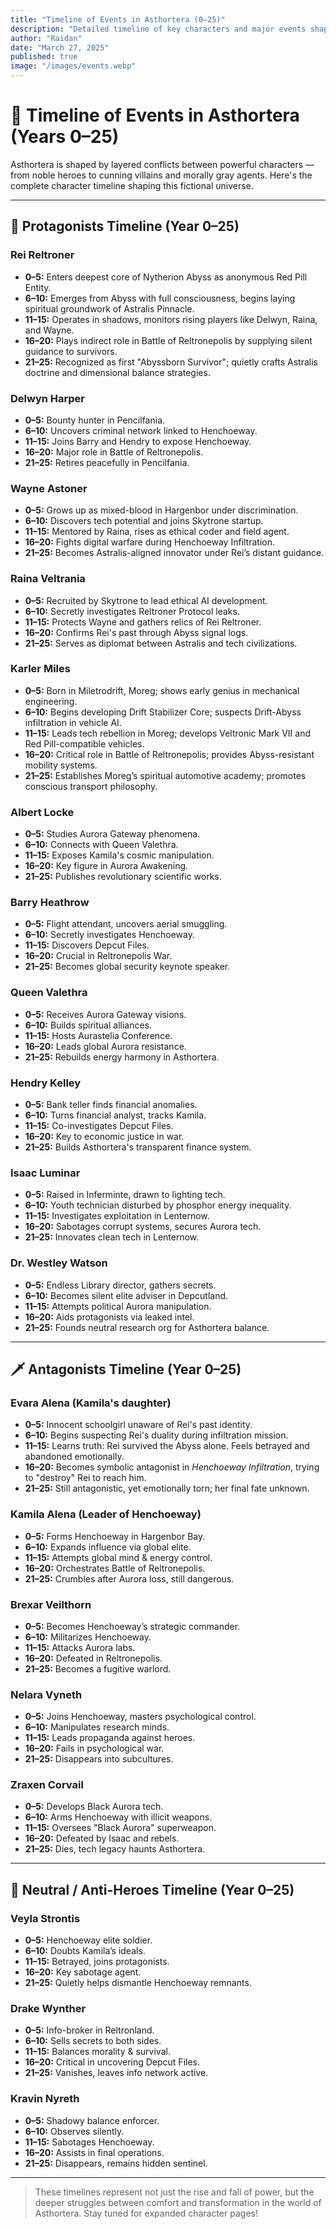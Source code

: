 ```yaml
---
title: "Timeline of Events in Asthortera (0–25)"
description: "Detailed timeline of key characters and major events shaping the world of Asthortera."
author: "Raidan"
date: "March 27, 2025"
published: true
image: "/images/events.webp"
---
```


# 📅 Timeline of Events in Asthortera (Years 0–25)

Asthortera is shaped by layered conflicts between powerful characters — from noble heroes to cunning villains and morally gray agents. Here's the complete character timeline shaping this fictional universe.

---

## 🌟 Protagonists Timeline (Year 0–25)

### Rei Reltroner
- **0–5:** Enters deepest core of Nytherion Abyss as anonymous Red Pill Entity.
- **6–10:** Emerges from Abyss with full consciousness, begins laying spiritual groundwork of Astralis Pinnacle.
- **11–15:** Operates in shadows, monitors rising players like Delwyn, Raina, and Wayne.
- **16–20:** Plays indirect role in Battle of Reltronepolis by supplying silent guidance to survivors.
- **21–25:** Recognized as first "Abyssborn Survivor"; quietly crafts Astralis doctrine and dimensional balance strategies.

### Delwyn Harper
- **0–5:** Bounty hunter in Pencilfania.
- **6–10:** Uncovers criminal network linked to Henchoeway.
- **11–15:** Joins Barry and Hendry to expose Henchoeway.
- **16–20:** Major role in Battle of Reltronepolis.
- **21–25:** Retires peacefully in Pencilfania.

### Wayne Astoner
- **0–5:** Grows up as mixed-blood in Hargenbor under discrimination.
- **6–10:** Discovers tech potential and joins Skytrone startup.
- **11–15:** Mentored by Raina, rises as ethical coder and field agent.
- **16–20:** Fights digital warfare during Henchoeway Infiltration.
- **21–25:** Becomes Astralis-aligned innovator under Rei’s distant guidance.

### Raina Veltrania
- **0–5:** Recruited by Skytrone to lead ethical AI development.
- **6–10:** Secretly investigates Reltroner Protocol leaks.
- **11–15:** Protects Wayne and gathers relics of Rei Reltroner.
- **16–20:** Confirms Rei's past through Abyss signal logs.
- **21–25:** Serves as diplomat between Astralis and tech civilizations.

### Karler Miles
- **0–5:** Born in Miletrodrift, Moreg; shows early genius in mechanical engineering.
- **6–10:** Begins developing Drift Stabilizer Core; suspects Drift-Abyss infiltration in vehicle AI.
- **11–15:** Leads tech rebellion in Moreg; develops Veltronic Mark VII and Red Pill-compatible vehicles.
- **16–20:** Critical role in Battle of Reltronepolis; provides Abyss-resistant mobility systems.
- **21–25:** Establishes Moreg’s spiritual automotive academy; promotes conscious transport philosophy.

### Albert Locke
- **0–5:** Studies Aurora Gateway phenomena.
- **6–10:** Connects with Queen Valethra.
- **11–15:** Exposes Kamila's cosmic manipulation.
- **16–20:** Key figure in Aurora Awakening.
- **21–25:** Publishes revolutionary scientific works.

### Barry Heathrow
- **0–5:** Flight attendant, uncovers aerial smuggling.
- **6–10:** Secretly investigates Henchoeway.
- **11–15:** Discovers Depcut Files.
- **16–20:** Crucial in Reltronepolis War.
- **21–25:** Becomes global security keynote speaker.

### Queen Valethra
- **0–5:** Receives Aurora Gateway visions.
- **6–10:** Builds spiritual alliances.
- **11–15:** Hosts Aurastelia Conference.
- **16–20:** Leads global Aurora resistance.
- **21–25:** Rebuilds energy harmony in Asthortera.

### Hendry Kelley
- **0–5:** Bank teller finds financial anomalies.
- **6–10:** Turns financial analyst, tracks Kamila.
- **11–15:** Co-investigates Depcut Files.
- **16–20:** Key to economic justice in war.
- **21–25:** Builds Asthortera's transparent finance system.

### Isaac Luminar
- **0–5:** Raised in Inferminte, drawn to lighting tech.
- **6–10:** Youth technician disturbed by phosphor energy inequality.
- **11–15:** Investigates exploitation in Lenternow.
- **16–20:** Sabotages corrupt systems, secures Aurora tech.
- **21–25:** Innovates clean tech in Lenternow.

### Dr. Westley Watson
- **0–5:** Endless Library director, gathers secrets.
- **6–10:** Becomes silent elite adviser in Depcutland.
- **11–15:** Attempts political Aurora manipulation.
- **16–20:** Aids protagonists via leaked intel.
- **21–25:** Founds neutral research org for Asthortera balance.

---

## 🗡️ Antagonists Timeline (Year 0–25)

### Evara Alena (Kamila's daughter)
- **0–5:** Innocent schoolgirl unaware of Rei's past identity.
- **6–10:** Begins suspecting Rei's duality during infiltration mission.
- **11–15:** Learns truth: Rei survived the Abyss alone. Feels betrayed and abandoned emotionally.
- **16–20:** Becomes symbolic antagonist in *Henchoeway Infiltration*, trying to "destroy" Rei to reach him.
- **21–25:** Still antagonistic, yet emotionally torn; her final fate unknown.

### Kamila Alena (Leader of Henchoeway)
- **0–5:** Forms Henchoeway in Hargenbor Bay.
- **6–10:** Expands influence via global elite.
- **11–15:** Attempts global mind & energy control.
- **16–20:** Orchestrates Battle of Reltronepolis.
- **21–25:** Crumbles after Aurora loss, still dangerous.

### Brexar Veilthorn
- **0–5:** Becomes Henchoeway’s strategic commander.
- **6–10:** Militarizes Henchoeway.
- **11–15:** Attacks Aurora labs.
- **16–20:** Defeated in Reltronepolis.
- **21–25:** Becomes a fugitive warlord.

### Nelara Vyneth
- **0–5:** Joins Henchoeway, masters psychological control.
- **6–10:** Manipulates research minds.
- **11–15:** Leads propaganda against heroes.
- **16–20:** Fails in psychological war.
- **21–25:** Disappears into subcultures.

### Zraxen Corvail
- **0–5:** Develops Black Aurora tech.
- **6–10:** Arms Henchoeway with illicit weapons.
- **11–15:** Oversees "Black Aurora" superweapon.
- **16–20:** Defeated by Isaac and rebels.
- **21–25:** Dies, tech legacy haunts Asthortera.

---

## 🌈 Neutral / Anti-Heroes Timeline (Year 0–25)

### Veyla Strontis
- **0–5:** Henchoeway elite soldier.
- **6–10:** Doubts Kamila’s ideals.
- **11–15:** Betrayed, joins protagonists.
- **16–20:** Key sabotage agent.
- **21–25:** Quietly helps dismantle Henchoeway remnants.

### Drake Wynther
- **0–5:** Info-broker in Reltronland.
- **6–10:** Sells secrets to both sides.
- **11–15:** Balances morality & survival.
- **16–20:** Critical in uncovering Depcut Files.
- **21–25:** Vanishes, leaves info network active.

### Kravin Nyreth
- **0–5:** Shadowy balance enforcer.
- **6–10:** Observes silently.
- **11–15:** Sabotages Henchoeway.
- **16–20:** Assists in final operations.
- **21–25:** Disappears, remains hidden sentinel.

---

> These timelines represent not just the rise and fall of power, but the deeper struggles between comfort and transformation in the world of Asthortera. Stay tuned for expanded character pages!

